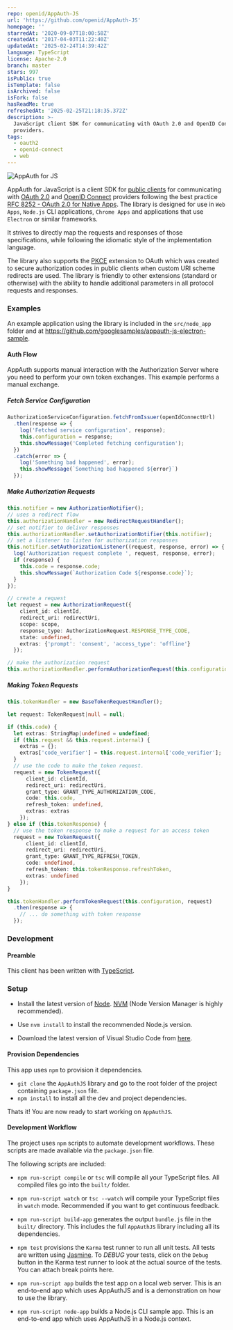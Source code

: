```yaml
---
repo: openid/AppAuth-JS
url: 'https://github.com/openid/AppAuth-JS'
homepage: ''
starredAt: '2020-09-07T18:00:58Z'
createdAt: '2017-04-03T11:22:40Z'
updatedAt: '2025-02-24T14:39:42Z'
language: TypeScript
license: Apache-2.0
branch: master
stars: 997
isPublic: true
isTemplate: false
isArchived: false
isFork: false
hasReadMe: true
refreshedAt: '2025-02-25T21:18:35.372Z'
description: >-
  JavaScript client SDK for communicating with OAuth 2.0 and OpenID Connect
  providers.
tags:
  - oauth2
  - openid-connect
  - web
---
```


![AppAuth for JS](assets/logo.png)

AppAuth for JavaScript is a client SDK for [public clients](https://tools.ietf.org/html/rfc6749#section-2.1)
for communicating with [OAuth 2.0](https://tools.ietf.org/html/rfc6749)
and [OpenID Connect](http://openid.net/specs/openid-connect-core-1_0.html) providers
following the best practice
[RFC 8252 - OAuth 2.0 for Native Apps](https://tools.ietf.org/html/rfc8252).
The library is designed for use in `Web Apps`, `Node.js` CLI applications,
`Chrome Apps` and applications that use `Electron` or similar frameworks.

It strives to directly map the requests and responses of those specifications,
while following the idiomatic style of the implementation language.

The library also supports the [PKCE](https://tools.ietf.org/html/rfc7636)
extension to OAuth which was created to secure authorization codes in public
clients when custom URI scheme redirects are used. The library is friendly to
other extensions (standard or otherwise) with the ability to handle additional
parameters in all protocol requests and responses.

### Examples


An example application using the library is included in the `src/node_app` folder and at https://github.com/googlesamples/appauth-js-electron-sample.


#### Auth Flow
AppAuth supports manual interaction with the Authorization Server where you need to perform
your own token exchanges. This example performs a manual exchange.

##### Fetch Service Configuration

```typescript
AuthorizationServiceConfiguration.fetchFromIssuer(openIdConnectUrl)
  .then(response => {
    log('Fetched service configuration', response);
    this.configuration = response;
    this.showMessage('Completed fetching configuration');
  })
  .catch(error => {
    log('Something bad happened', error);
    this.showMessage(`Something bad happened ${error}`)
  });
```

##### Make Authorization Requests

```typescript
this.notifier = new AuthorizationNotifier();
// uses a redirect flow
this.authorizationHandler = new RedirectRequestHandler();
// set notifier to deliver responses
this.authorizationHandler.setAuthorizationNotifier(this.notifier);
// set a listener to listen for authorization responses
this.notifier.setAuthorizationListener((request, response, error) => {
  log('Authorization request complete ', request, response, error);
  if (response) {
    this.code = response.code;
    this.showMessage(`Authorization Code ${response.code}`);
  }
});

// create a request
let request = new AuthorizationRequest({
    client_id: clientId,
    redirect_uri: redirectUri,
    scope: scope,
    response_type: AuthorizationRequest.RESPONSE_TYPE_CODE,
    state: undefined,
    extras: {'prompt': 'consent', 'access_type': 'offline'}
  });

// make the authorization request
this.authorizationHandler.performAuthorizationRequest(this.configuration, request);
```

##### Making Token Requests

```typescript
this.tokenHandler = new BaseTokenRequestHandler();

let request: TokenRequest|null = null;

if (this.code) {
  let extras: StringMap|undefined = undefined;
  if (this.request && this.request.internal) {
    extras = {};
    extras['code_verifier'] = this.request.internal['code_verifier'];
  }
  // use the code to make the token request.
  request = new TokenRequest({
      client_id: clientId,
      redirect_uri: redirectUri,
      grant_type: GRANT_TYPE_AUTHORIZATION_CODE,
      code: this.code,
      refresh_token: undefined,
      extras: extras
    });
} else if (this.tokenResponse) {
  // use the token response to make a request for an access token
  request = new TokenRequest({
      client_id: clientId,
      redirect_uri: redirectUri,
      grant_type: GRANT_TYPE_REFRESH_TOKEN,
      code: undefined,
      refresh_token: this.tokenResponse.refreshToken,
      extras: undefined
    });
}

this.tokenHandler.performTokenRequest(this.configuration, request)
  .then(response => {
    // ... do something with token response
  });
```

### Development

#### Preamble

This client has been written with [TypeScript](https://typescriptlang.org).

### Setup

* Install the latest version of [Node](https://nodejs.org/en/).
  [NVM](https://github.com/creationix/nvm)
  (Node Version Manager is highly recommended).

* Use `nvm install` to install the recommended Node.js version.

* Download the latest version of Visual Studio Code from
  [here](https://code.visualstudio.com/).

#### Provision Dependencies

This app uses `npm` to provision it dependencies.

* `git clone` the `AppAuthJS` library and go to the root folder of
   the project containing `package.json` file.
* `npm install` to install all the dev and project dependencies.

Thats it! You are now ready to start working on `AppAuthJS`.

#### Development Workflow

The project uses `npm` scripts to automate development workflows.
These scripts are made available via the `package.json` file.

The following scripts are included:

* `npm run-script compile` or `tsc` will compile all your TypeScript files.
   All compiled files go into the `built/` folder.

* `npm run-script watch` or `tsc --watch` will compile your TypeScript files
   in `watch` mode. Recommended if you want to get continuous feedback.

* `npm run-script build-app` generates the output `bundle.js` file in the `built/`
   directory. This includes the full `AppAuthJS` library including all
   its dependencies.

* `npm test` provisions the `Karma` test runner to run all unit tests.
   All tests are written using [Jasmine](http://jasmine.github.io/).
   To _DEBUG_ your tests, click on the `Debug` button in the Karma test runner
   to look at the actual source of the tests. You can attach break points here.

* `npm run-script app` builds the test app on a local web server.
   This is an end-to-end app which uses AppAuthJS and is a demonstration
   on how to use the library.

* `npm run-script node-app` builds a Node.js CLI sample app. This is an end-to-end app
   which uses AppAuthJS in a Node.js context.

